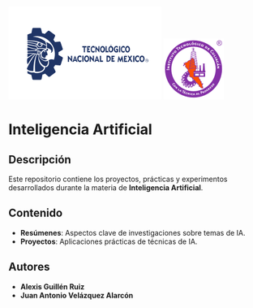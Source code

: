 ![Logo TECNM](rsc/img/logo-tecnm.svg)
![Logo ITC](rsc/img/logo-itc.svg)
# Inteligencia Artificial

## Descripción

Este repositorio contiene los proyectos, prácticas y experimentos desarrollados durante la materia de **Inteligencia Artificial**.

## Contenido

- **Resúmenes**: Aspectos clave de investigaciones sobre temas de IA.
- **Proyectos**: Aplicaciones prácticas de técnicas de IA.

## Autores

- **Alexis Guillén Ruiz**
- **Juan Antonio Velázquez Alarcón**

